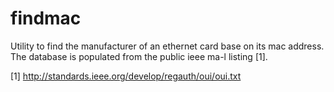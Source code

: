 findmac
=======

Utility to find the manufacturer of an ethernet card base on its mac address.
The database is populated from the public ieee ma-l listing [1].

[1] http://standards.ieee.org/develop/regauth/oui/oui.txt
